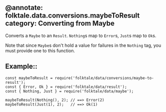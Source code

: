 @annotate: folktale.data.conversions.maybeToResult
category: Converting from Maybe
---
Converts a `Maybe` to an `Result`. `Nothing`s map to `Error`s, `Just`s map to
`Ok`s.

Note that since `Maybe`s don't hold a value for failures in the `Nothing` tag, 
you must provide one to this function.


## Example::

    const maybeToResult = require('folktale/data/conversions/maybe-to-result');
    const { Error, Ok } = require('folktale/data/result');
    const { Nothing, Just } = require('folktale/data/maybe');

    maybeToResult(Nothing(), 2); // ==> Error(2)
    maybeToResult(Just(1), 2);   // ==> Ok(1)
